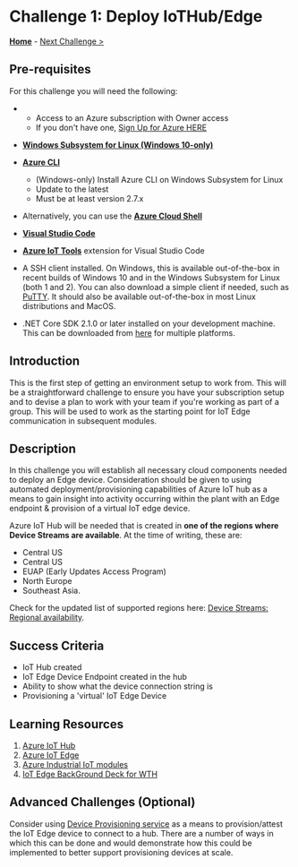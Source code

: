 # Challenge 1: Deploy IoTHub/Edge

**[Home](../README.md)** - [Next Challenge >](./Challenge-02.md)

## Pre-requisites 
For this challenge you will need the following:

- - Access to an Azure subscription with Owner access
  - If you don't have one, [Sign Up for Azure HERE](https://azure.microsoft.com/en-us/free/)
- [**Windows Subsystem for Linux (Windows 10-only)**](https://docs.microsoft.com/en-us/windows/wsl/install-win10)
- [**Azure CLI**](https://docs.microsoft.com/en-us/cli/azure/install-azure-cli)
  - (Windows-only) Install Azure CLI on Windows Subsystem for Linux
  - Update to the latest
  - Must be at least version 2.7.x
- Alternatively, you can use the [**Azure Cloud Shell**](https://shell.azure.com/)
- [**Visual Studio Code**](https://code.visualstudio.com/)
- [**Azure IoT Tools**](https://marketplace.visualstudio.com/items?itemName=vsciot-vscode.azure-iot-tools) extension for Visual Studio Code

- A SSH client installed. On Windows, this is available out-of-the-box in recent builds of Windows 10 and in the Windows Subsystem for Linux (both 1 and 2). You can also download a simple client if needed, such as [PuTTY](https://www.putty.org/). It should also be available out-of-the-box in most Linux distributions and MacOS.

- .NET Core SDK 2.1.0 or later installed on your development machine. This can be downloaded from [here](https://www.microsoft.com/net/download/all) for multiple platforms.


## Introduction
 This is the first step of getting an environment setup to work from. This will be a straightforward challenge to ensure you have your subscription setup and to devise a plan to work with your team if you're working as part of a group. This will be used to work as the starting point for IoT Edge communication in subsequent modules. 

## Description
In this challenge you will establish all necessary cloud components needed to deploy an Edge device. Consideration should be given to using automated deployment/provisioning capabilities of Azure IoT hub as a means to gain insight into activity occurring within the plant with an Edge endpoint & provision of a virtual IoT edge device.  

Azure IoT Hub will be needed that is created in **one of the regions where Device Streams are available**. At the time of writing, these are: 
  - Central US
  - Central US 
  - EUAP (Early Updates Access Program)
  - North Europe
  - Southeast Asia. 
     
Check for the updated list of supported regions here: [Device Streams: Regional availability](https://docs.microsoft.com/en-us/azure/iot-hub/iot-hub-device-streams-overview#regional-availability).

## Success Criteria
  - IoT Hub created
  - IoT Edge Device Endpoint created in the hub
  - Ability to show what the device connection string is
  - Provisioning a 'virtual' IoT Edge Device

## Learning Resources
1. [Azure IoT Hub](https://docs.microsoft.com/en-us/azure/iot-hub/)
1. [Azure IoT Edge](https://docs.microsoft.com/en-us/azure/iot-edge/about-iot-edge?view=iotedge-2018-06)
1. [Azure Industrial IoT modules](https://azure.github.io/Industrial-IoT/)
1. [IoT Edge BackGround Deck for WTH](./assets/IoTHub_Edge.pptx)


## Advanced Challenges (Optional)
Consider using [Device Provisioning service](https://docs.microsoft.com/en-us/azure/iot-dps/) as a means to provision/attest the IoT Edge device to connect to a hub.  There are a number of ways in which this can be done and would demonstrate how this could be implemented to better support provisioning devices at scale.
